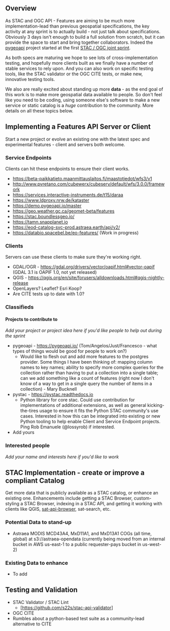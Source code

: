 ## Overview

As STAC and OGC API - Features are aiming to be much more implementation-lead than previous geospatial specifications, the
key activity at any sprint is to actually build - not just talk about specifications. Obviously 3 days isn't enough to 
build a full solution from scratch, but it can provide the space to start and bring together collaborators. Indeed the
[pygeoapi](https://pygeoapi.io/) project started at the first [STAC / OGC joint sprint](https://medium.com/@cholmes/wfs-3-0-and-spatiotemporal-asset-catalog-stac-in-person-collaboration-609e10d7f714).

As both specs are maturing we hope to see lots of cross-implementation testing, and hopefully more clients built as we 
finally have a number of stable services to rely upon. And you can also work on specific testing tools, like the STAC
validator or the OGC CITE tests, or make new, innovative testing tools.

We also are really excited about standing up more **data** - as the end goal of this work is to make more geospatial data
available to people. So don't feel like you need to be coding, using someone else's software to make a new service or 
static catalog is a *huge* contribution to the community. More details on all these topics below.


## Implementing a Features API Server or Client

Start a new project or evolve an existing one with the latest spec and experimental features - client and servers both 
welcome. 

### Service Endpoints

Clients can hit these endpoints to ensure their client works.

* https://beta-paikkatieto.maanmittauslaitos.fi/maastotiedot/wfs3/v1
* http://www.pvretano.com/cubewerx/cubeserv/default/wfs/3.0.0/framework  
* https://services.interactive-instruments.de/t15/daraa
* https://www.ldproxy.nrw.de/kataster
* https://demo.pygeoapi.io/master
* https://geo.weather.gc.ca/geomet-beta/features
* https://stac.boundlessgeo.io/
* https://tamn.snapplanet.io
* https://eod-catalog-svc-prod.astraea.earth/api/v2/
* https://databio.spacebel.be/eo-features/ (Work in progress)

### Clients

Servers can use these clients to make sure they're working right.

* GDAL/OGR - https://gdal.org/drivers/vector/oapif.html#vector-oapif (GDAL 3.1 is OAPIF 1.0, not yet released)
* QGIS - https://qgis.org/en/site/forusers/alldownloads.html#qgis-nightly-release
* OpenLayers? Leaflet? Esri Koop? 
* Are CITE tests up to date with 1.0?

### Classifieds

#### Projects to contribute to
*Add your project or project idea here if you'd like people to help out during the sprint*

* pygeoapi - https://pygeoapi.io/ (Tom/Angelos/Just/Francesco - what types of things would be good for people to work on?)
  * Would like to flesh out and add more features to the postgres provider. Some things I have been thinking of: mapping column names to key names; ability to specify more complex queries for the collection rather than having to put a collection into a single table; can we add something like a count of features (right now I don't know of a way to get in a single query the number of items in a collection) - Mary Bucknell
* pystac - https://pystac.readthedocs.io
  * Python library for core stac. Could use contribution for implementations of additional extensions, as well as general kicking-the-tires usage to ensure it fits the Python STAC community's use cases. Interested in how this can be integrated into existing or new Python tooling to help enable Client and Service Endpoint projects. Ping Rob Emanuele (@lossyrob) if interested.
* Add yours

### Interested people
*Add your name and interests here if you'd like to work*
 
 
## STAC Implementation - create or improve a compliant Catalog

Get more data that is publicly available as a STAC catalog, or enhance an existing one. Enhancements include getting 
a STAC Browser, custom-styling a STAC Browser, indexing in a STAC API, and getting it working with clients like QGIS, 
[sat-api-browser](https://github.com/sat-utils/sat-api-browser), sat-search, etc.

### Potential Data to stand-up
 
 * Astraea MODIS MCD43A4, MxD11A1, and MxD13A1 COGs (all time, global) at s3://astraea-opendata (currently being moved from an internal bucket in AWS us-east-1 to a public requester-pays bucket in us-west-2)

### Existing Data to enhance

 * To add
 
## Testing and Validation

* STAC Validator / STAC Lint
    * [https://github.com/s22s/stac-api-validator]
* OGC CITE
* Rumbles about a python-based test suite as a community-lead alternative to CITE

